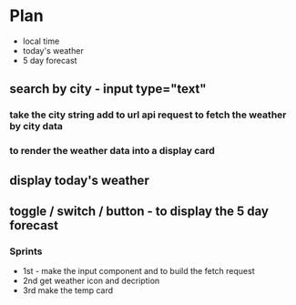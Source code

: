 # Plan

* local time
* today's weather
* 5 day forecast

## search by city - input type="text"
### take the city string add to url api request to fetch the weather by city data
### to render the weather data into a display card

## display today's weather

## toggle / switch / button - to display the 5 day forecast


### Sprints
* 1st - make the input component and to build the fetch request
* 2nd get weather icon and decription
* 3rd make the temp card